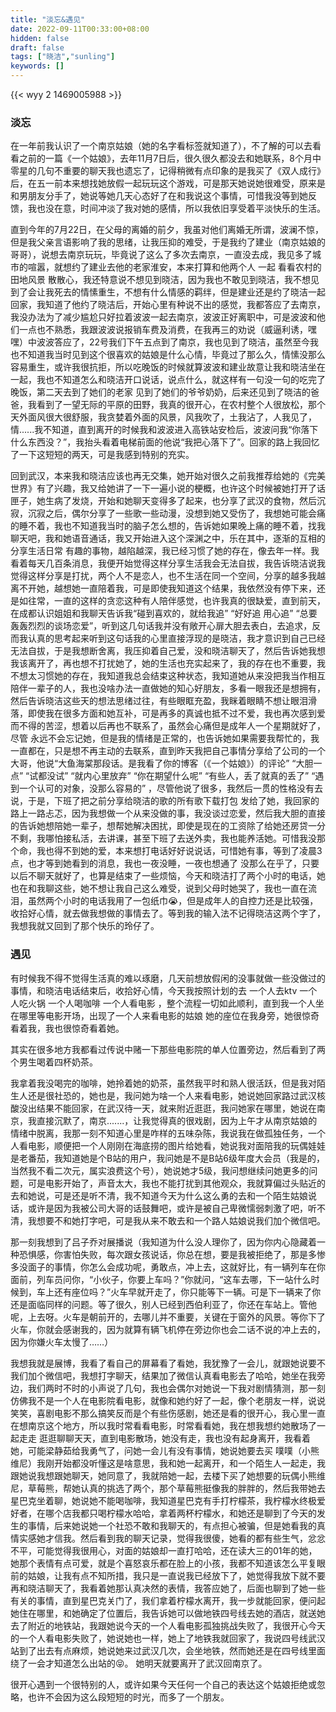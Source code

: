 ```yaml
---
title: "淡忘&遇见"
date: 2022-09-11T00:33:00+08:00
hidden: false
draft: false
tags: ["晓洁","sunling"]
keywords: []
---
```

    
{{< wyy 2 1469005988 >}}
### **淡忘**

​        在一年前我认识了一个南京姑娘（她的名字看标签就知道了），不了解的可以去看看之前的一篇《一个姑娘》，去年11月7日后，很久很久都没去和她联系，8个月中零星的几句不重要的聊天我也遗忘了，记得稍微有点印象的是我买了《双人成行》后，在五一前本来想找她放假一起玩玩这个游戏，可是那天她说她很难受，原来是和男朋友分手了，她说等她几天心态好了在和我说这个事情，可惜我没等到她反馈，我也没在意，时间冲淡了我对她的感情，所以我依旧享受着平淡快乐的生活。

​        直到今年的7月22日，在父母的离婚的前夕，我虽对他们离婚无所谓，波澜不惊，但是我父亲言语影响了我的思绪，让我压抑的难受，于是我约了建业（南京姑娘的哥哥），说想去南京玩玩，毕竟说了这么了多次去南京，一直没去成，我见多了城市的喧嚣，就想约了建业去他的老家淮安，本来打算和他两个人 一起 看看农村的田地风景 散散心，我还特意说不想见到晓洁，因为我也不敢见到晓洁，我不想见到了会让我死去的情愫重生，不想有什么情感的羁绊，但是建业还是约了晓洁一起回家，我知道了他约了晓洁后，开始心里有种说不出的感觉，我都答应了去南京，我没办法为了减少尴尬只好拉着波波一起去南京，波波正好离职中，可是波波和他们一点也不熟悉，我跟波波说报销车费及消费，在我再三的劝说（威逼利诱，嘿嘿）中波波答应了，22号我们下午五点到了南京，我也见到了晓洁，虽然至今我也不知道我当时见到这个很喜欢的姑娘是什么心情，毕竟过了那么久，情愫没那么容易重生，或许我很抗拒，所以吃晚饭的时候就算波波和建业故意让我和晓洁坐在一起，我也不知道怎么和晓洁开口说话，说点什么，就这样有一句没一句的吃完了晚饭，第二天去到了她们的老家 见到了她们的爷爷奶奶，后来还见到了晓洁的爸爸，我看到了一望无际的平原的田野，我真的很开心，在农村整个人很放松，那个天外面风很大很舒服，我贪婪着外面的风景，风我吹了，土我沾了，人我见了，情......我不知道，直到离开的时候我和波波进入高铁站安检后，波波问我“你落下什么东西没？”，我抬头看着电梯前面的他说“我把心落下了”。回家的路上我回忆了一下这短短的两天，可是我感到特别的充实。

​        回到武汉，本来我和晓洁应该也再无交集，她开始对很久之前我推荐给她的《完美世界》有了兴趣，我又给她讲了一下一遍小说的梗概，也许这个时候被她打开了话匣子，她生病了发烧，开始和她聊天变得多了起来，也分享了武汉的食物，然后沉寂，沉寂之后，偶尔分享了一些歌一些动漫，没想到她又受伤了，我想她可能会痛的睡不着，我也不知道我当时的脑子怎么想的，告诉她如果晚上痛的睡不着，找我聊天吧，我和她语音通话，我又开始进入这个深渊之中，乐在其中，逐渐的互相的分享生活日常  有趣的事物，越陷越深，我已经习惯了她的存在，像去年一样。我看着每天几百条消息，我便开始觉得这样分享生活我会无法自拔，我告诉晓洁说我觉得这样分享是打扰，两个人不是恋人，也不生活在同一个空间，分享的越多我越离不开她，越想她一直陪着我，可是即使我知道这个结果，我依然没有停下来，还是如往常，一直的这样的贪恋这种有人陪伴感觉，也许我真的很缺爱，直到前天，在成都认识姐姐和我聊天告诉我“碰到喜欢的，就给我追” “好好追 用心追” “总要轰轰烈烈的谈场恋爱”，听到这几句话我并没有敞开心扉大胆去表白，去追求，反而我认真的思考起来听到这句话我的心里直接浮现的是晓洁，我才意识到自己已经无法自拔，于是我想断舍离，我压抑着自己爱，没和晓洁聊天了，然后告诉她我想我该离开了，再也想不打扰她了，她的生活也充实起来了，我的存在也不重要，我不想太习惯她的存在，我知道我总会结束这种状态，我知道她从来没把我当作相互陪伴一辈子的人，我也没啥办法一直做她的知心好朋友，多看一眼我还是想拥有，然后告诉晓洁这些天的想法思绪过往，有些眼眶充盈，我眯着眼睛不想让眼泪滑落，即使我在很多方面和她互补，可是再多的真诚也抵不过不爱，我也再次感到爱而不得的苦涩，想着以后再也不联系了，虽然会心痛但是成年人一个星期就好了，尽管 永远不会忘记她，但是我的情绪是正常的，也告诉她如果需要我帮忙的，我一直都在，只是想不再主动的去联系，直到昨天我把自己事情分享给了公司的一个大哥，他说“大鱼海棠那段话。是我看了你的博客（《一个姑娘》）的评论” “大胆一点” “试都没试” “就内心里放弃” “你在期望什么呢” “有些人，丢了就真的丢了”  “遇到一个认可的对象，没那么容易的” ，尽管他说了很多，我然后一贯的性格没有去说，于是，下班了把之前分享给晓洁的歌的所有歌下载打包 发给了她，我回家的路上一路忐忑，因为我想做一个从来没做的事，我没谈过恋爱，然后我大胆的直接的告诉她想陪她一辈子，想帮她解决困扰，即使是现在的工资除了给她还房贷一分不剩，我哪怕接私活，去讲课，甚至下班了去送外卖，我也能养活她。可惜我没那个命，我也得不到她的爱，本来想打电话好好说说话，可惜她有事，等到了凌晨3点，也才等到她看到的消息，我也一夜没睡，一夜也想通了 没那么在乎了，只要以后不聊天就好了，也算是结束了一些烦恼，今天和晓洁打了两个小时的电话，她也在和我聊这些，她不想让我自己这么难受，说到父母时她哭了，我也一直在流泪，虽然两个小时的电话我用了一包纸巾😭，但是成年人的自控力还是比较强，收拾好心情，就去做我想做的事情去了。等到我的输入法不记得晓洁这两个字了，我想我就又回到了那个快乐的玲仔了。



### **遇见**

​        有时候我不得不觉得生活真的难以琢磨，几天前想放假闲的没事就做一些没做过的事情，和晓洁电话结束后，收拾好心情，今天我按照计划的去 一个人去ktv  一个人吃火锅 一个人喝咖啡   一个人看电影 ，整个流程一切如此顺利，直到我一个人坐在哪里等电影开场，出现了一个人来看电影的姑娘 她的座位在我身旁，她很惊奇看着我，我也很惊奇看着她。

其实在很多地方我都看过传说中赌一下那些电影院的单人位置旁边，然后看到了两个男生喝着四杯奶茶。

我拿着我没喝完的咖啡，她拎着她的奶茶，虽然我平时和熟人很活跃，但是我对陌生人还是很社恐的，她也是，我问她为啥一个人来看电影，她说她回家路过武汉核酸没出结果不能回家，在武汉待一天，就来附近逛逛，我问她家在哪里，她说在南京，我直接沉默了，南京.......，让我觉得真的很戏剧，因为上午才从南京姑娘的情绪中脱离，我那一刻不知道心里是咋样的五味杂陈，我说我在做孤独任务，一个人看电影，顺便把一个人刚刚在海底捞的图片给她看，她说我对面陪我的玩偶娃娃是老番茄，我知道她是个B站的用户，我问她是不是B站6级年度大会员（我是的，当然我不看二次元，属实浪费这个号），她说她才5级，我问想继续问她更多的问题，可是电影开始了，声音太大，我也不能打扰到其他观众，我就算偏过头贴近的去和她说，可是还是听不清，我不知道今天为什么这么勇的去和一个陌生姑娘说话，或许是因为我被公司大哥的话鼓舞吧，或许是被自己卑微懦弱刺激了吧，听不清，我想要不和她打字吧，可是我从来不敢去和一个路人姑娘说我们加个微信吧。

那一刻我想到了吕子乔对展播说（我知道为什么没人理你了，因为你内心隐藏着一种恐惧感，你害怕失败，每次跟女孩说话，你总在想，要是我被拒绝了，那是多惨多没面子的事情，你怎么会成功呢，勇敢点，冲上去，这就好比，有一辆列车在你面前，列车员问你，“小伙子，你要上车吗？”你就问，“这车去哪，下一站什么时候到，车上还有座位吗？”火车早就开走了，你只能等下一辆。可是下一辆来了你还是面临同样的问题。等了很久，别人已经到西伯利亚了，你还在车站上。管他呢，上去呀。火车是朝前开的，去哪儿并不重要，关键在于窗外的风景。等你下了火车，你就会感谢我的，因为就算有辆飞机停在旁边你也会二话不说的冲上去的，因为你嫌火车太慢了……）

我想我就是展博，我看了看自己的屏幕看了看她，我犹豫了一会儿，就跟她说要不我们加个微信吧，我想打字聊天，结果加了微信认真看电影去了哈哈，她坐在我旁边，我们两时不时的小声说了几句，我也会偶尔对她说一下我对剧情猜测，那一刻仿佛我不是一个人在电影院看电影，就像和她约好了一起，像个老朋友一样，说说笑笑，喜剧电影不那么搞笑反而是个有些伤感剧，她还是看的很开心，我心里一直在想南京这个地方，所以我时常看看电影，时常看看她，我在想我想约她散场了一起走走 逛逛聊聊天天，直到电影散场，她没有走，我也没有起身离开，我看着她，可能梁静茹给我勇气了，问她一会儿有没有事情，她说她要去买 噗噗（小熊维尼）我刚开始都没听懂这是啥意思，我和她一起离开，和一个陌生人一起走，我跟她说我想跟她聊天，她同意了，我就陪她一起，去楼下买了她想要的玩偶小熊维尼，草莓熊，帮她认真的挑选了两个，那个草莓熊挺像我的胖胖的，然后我带她去星巴克坐着聊，她说她不能喝咖啡，我知道星巴克有手打柠檬茶，我柠檬水终极爱好者，在哪个店我都只喝柠檬水哈哈，拿着两杯柠檬水，和她还是聊到了今天的发生的事情，后来她说她一个社恐不敢和我聊天的，有点担心被骗，但是她看我的真情实感她才信我。然后看到我的聊天记录，觉得我很傻，她看的都有些生气，忿忿不平，可能觉得我很用心，对面的姑娘却一直打哈哈，还在读大三的01年的她，她那个表情有点可爱，就是个喜怒哀乐都在脸上的小孩，我都不知道该怎么平复眼前的姑娘，让我有点不知所措，我只是一直说我已经放下了，她觉得我放下就不要再和晓洁聊天了，我看着她那认真决然的表情，我答应她了，后面也聊到了她一些有关的事情，直到星巴克关门了，我们拿着柠檬水离开，我一步就能回家，便问起她住在哪里，和她确定了位置后，我告诉她可以做地铁四号线去她的酒店，就送她去了附近的地铁站，我跟她说今天的一个人看电影孤独挑战失败了，我很开心今天的一个人看电影失败了，她说她也一样，她上了地铁我就回家了，我说四号线武汉站到了出去有点麻烦，她说她来过武汉几次，会坐地铁，然而她还是在四号线里面绕了一会才知道怎么出站的😝。 她明天就要离开了武汉回南京了。

​        很开心遇到一个很特别的人，或许如果今天任何一个自己的表达这个姑娘拒绝或忽略，也许不会因为这么段短短的时光，而多了一个朋友。